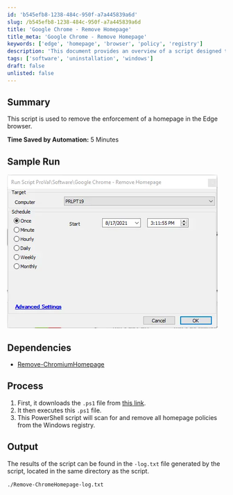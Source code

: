 ```yaml
---
id: 'b545efb8-1238-484c-950f-a7a445839a6d'
slug: /b545efb8-1238-484c-950f-a7a445839a6d
title: 'Google Chrome - Remove Homepage'
title_meta: 'Google Chrome - Remove Homepage'
keywords: ['edge', 'homepage', 'browser', 'policy', 'registry']
description: 'This document provides an overview of a script designed to remove the enforcement of a homepage in the Edge browser. It details the process, dependencies, and expected output, ensuring users can effectively manage browser settings without manual intervention.'
tags: ['software', 'uninstallation', 'windows']
draft: false
unlisted: false
---
```


## Summary

This script is used to remove the enforcement of a homepage in the Edge browser.

**Time Saved by Automation:** 5 Minutes

## Sample Run

![Sample Run](../../../static/img/docs/b545efb8-1238-484c-950f-a7a445839a6d/image_1.webp)

## Dependencies

- [Remove-ChromiumHomepage](/docs/38674bcd-8b19-4072-a58f-314efad2e856)

## Process

1. First, it downloads the `.ps1` file from [this link](https://file.provaltech.com/repo/script/Remove-EdgeHomepage.ps1).
2. It then executes this `.ps1` file.
3. This PowerShell script will scan for and remove all homepage policies from the Windows registry.

## Output

The results of the script can be found in the `-log.txt` file generated by the script, located in the same directory as the script.

```
./Remove-ChromeHomepage-log.txt
```